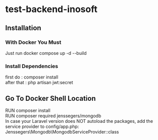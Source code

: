 # test-backend-inosoft

## Installation
### With Docker You Must
Just run docker compose up -d --build
### Install Dependencies
first do :
<clipboard-copy>composer install<clipboard-copy> <br>
after that :
<clipboard-copy>php artisan jwt:secret</clipboard-copy>
## Go To Docker Shell Location
RUN composer install </br>
RUN composer required jenssegers/mongodb </br>
In case your Laravel version does NOT autoload the packages, add the service provider to config/app.php:
<clipboard-copy>Jenssegers\Mongodb\MongodbServiceProvider::class<clipboard-copy>
